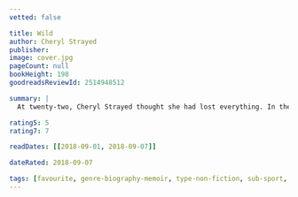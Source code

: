 ```yaml
---
vetted: false

title: Wild
author: Cheryl Strayed
publisher: 
image: cover.jpg
pageCount: null
bookHeight: 198
goodreadsReviewId: 2514948512

summary: |
  At twenty-two, Cheryl Strayed thought she had lost everything. In the wake of her mother’s death, her family scattered and her own marriage was soon destroyed. Four years later, with nothing more to lose, she made the most impulsive decision of her life. With no experience or training, driven only by blind will, she would hike more than a thousand miles of the Pacific Crest Trail from the Mojave Desert through California and Oregon to Washington State — and she would do it alone. Told with suspense and style, sparkling with warmth and humor, Wild powerfully captures the terrors and pleasures of one young woman forging ahead against all odds on a journey that maddened, strengthened, and ultimately healed her.

rating5: 5
rating7: 7

readDates: [[2018-09-01, 2018-09-07]]

dateRated: 2018-09-07

tags: [favourite, genre-biography-memoir, type-non-fiction, sub-sport, form-ebook, sub-nature, sub-travel]
---
```

